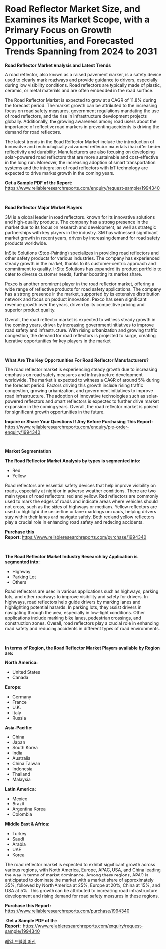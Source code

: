 <p><h1>Road Reflector Market Size, and Examines its Market Scope, with a Primary Focus on Growth Opportunities, and Forecasted Trends Spanning from 2024 to 2031</h1></p><p><strong>Road Reflector Market Analysis and Latest Trends</strong></p>
<p><p>A road reflector, also known as a raised pavement marker, is a safety device used to clearly mark roadways and provide guidance to drivers, especially during low visibility conditions. Road reflectors are typically made of plastic, ceramic, or metal materials and are often embedded in the road surface.</p><p>The Road Reflector Market is expected to grow at a CAGR of 11.8% during the forecast period. The market growth can be attributed to the increasing focus on road safety measures, government regulations mandating the use of road reflectors, and the rise in infrastructure development projects globally. Additionally, the growing awareness among road users about the importance of reflective road markers in preventing accidents is driving the demand for road reflectors.</p><p>The latest trends in the Road Reflector Market include the introduction of innovative and technologically advanced reflector materials that offer better reflectivity and durability. Manufacturers are also focusing on developing solar-powered road reflectors that are more sustainable and cost-effective in the long run. Moreover, the increasing adoption of smart transportation systems and the integration of road reflectors with IoT technology are expected to drive market growth in the coming years.</p></p>
<p><strong>Get a Sample PDF of the Report:&nbsp;</strong> <a href="https://www.reliableresearchreports.com/enquiry/request-sample/1994340">https://www.reliableresearchreports.com/enquiry/request-sample/1994340</a></p>
<p>&nbsp;</p>
<p><strong>Road Reflector Major Market Players</strong></p>
<p><p>3M is a global leader in road reflectors, known for its innovative solutions and high-quality products. The company has a strong presence in the market due to its focus on research and development, as well as strategic partnerships with key players in the industry. 3M has witnessed significant market growth in recent years, driven by increasing demand for road safety products worldwide.</p><p>InSite Solutions (Stop-Painting) specializes in providing road reflectors and other safety products for various industries. The company has experienced steady growth in the market, thanks to its customer-centric approach and commitment to quality. InSite Solutions has expanded its product portfolio to cater to diverse customer needs, further boosting its market share.</p><p>Pexco is another prominent player in the road reflector market, offering a wide range of reflective products for road safety applications. The company has a strong presence in the market, supported by its extensive distribution network and focus on product innovation. Pexco has seen significant revenue growth over the years, driven by its competitive pricing and superior product quality.</p><p>Overall, the road reflector market is expected to witness steady growth in the coming years, driven by increasing government initiatives to improve road safety and infrastructure. With rising urbanization and growing traffic congestion, the demand for road reflectors is projected to surge, creating lucrative opportunities for key players in the market.</p></p>
<p>&nbsp;</p>
<p><strong>What Are The Key Opportunities For Road Reflector Manufacturers?</strong></p>
<p><p>The road reflector market is experiencing steady growth due to increasing emphasis on road safety measures and infrastructure development worldwide. The market is expected to witness a CAGR of around 5% during the forecast period. Factors driving this growth include rising traffic congestion, growing urbanization, and government initiatives to improve road infrastructure. The adoption of innovative technologies such as solar-powered reflectors and smart reflectors is expected to further drive market expansion in the coming years. Overall, the road reflector market is poised for significant growth opportunities in the future.</p></p>
<p><strong>Inquire or Share Your Questions If Any Before Purchasing This Report:</strong> <a href="https://www.reliableresearchreports.com/enquiry/pre-order-enquiry/1994340">https://www.reliableresearchreports.com/enquiry/pre-order-enquiry/1994340</a></p>
<p>&nbsp;</p>
<p><strong>Market Segmentation</strong></p>
<p><strong>The Road Reflector Market Analysis by types is segmented into:</strong></p>
<p><ul><li>Red</li><li>Yellow</li></ul></p>
<p><p>Road reflectors are essential safety devices that help improve visibility on roads, especially at night or in adverse weather conditions. There are two main types of road reflectors: red and yellow. Red reflectors are commonly used to mark the edges of roads and indicate areas where vehicles should not cross, such as the sides of highways or medians. Yellow reflectors are used to highlight the centerline or lane markings on roads, helping drivers stay within their lanes and navigate safely. Both red and yellow reflectors play a crucial role in enhancing road safety and reducing accidents.</p></p>
<p><strong>Purchase this Report:&nbsp;</strong><a href="https://www.reliableresearchreports.com/purchase/1994340">https://www.reliableresearchreports.com/purchase/1994340</a></p>
<p>&nbsp;</p>
<p><strong>The Road Reflector Market Industry Research by Application is segmented into:</strong></p>
<p><ul><li>Highway</li><li>Parking Lot</li><li>Others</li></ul></p>
<p><p>Road reflectors are used in various applications such as highways, parking lots, and other roadways to improve visibility and safety for drivers. In highways, road reflectors help guide drivers by marking lanes and highlighting potential hazards. In parking lots, they assist drivers in navigating through the area, especially in low-light conditions. Other applications include marking bike lanes, pedestrian crossings, and construction zones. Overall, road reflectors play a crucial role in enhancing road safety and reducing accidents in different types of road environments.</p></p>
<p>&nbsp;</p>
<p><strong>In terms of Region, the Road Reflector Market Players available by Region are:</strong></p>
<p>
    <p> <strong> North America: </strong>
        <ul>
            <li>United States</li>
            <li>Canada</li>
        </ul>
        </p> 
    <p> <strong> Europe: </strong>
        <ul>
            <li>Germany</li>
            <li>France</li>
            <li>U.K.</li>
            <li>Italy</li>
            <li>Russia</li>
        </ul>
        </p> 
    <p> <strong> Asia-Pacific: </strong>
        <ul>
            <li>China</li>
            <li>Japan</li>
            <li>South Korea</li>
            <li>India</li>
            <li>Australia</li>
            <li>China Taiwan</li>
            <li>Indonesia</li>
            <li>Thailand</li>
            <li>Malaysia</li>
        </ul>
        </p> 
    <p> <strong> Latin America: </strong>
        <ul>
            <li>Mexico</li>
            <li>Brazil</li>
            <li>Argentina Korea</li>
            <li>Colombia</li>
        </ul>
        </p> 
    <p> <strong> Middle East & Africa: </strong>
        <ul>
            <li>Turkey</li>
            <li>Saudi</li>
            <li>Arabia</li>
            <li>UAE</li>
            <li>Korea</li>
        </ul>
    </p>
    </p>
<p><p>The road reflector market is expected to exhibit significant growth across various regions, with North America, Europe, APAC, USA, and China leading the way in terms of market dominance. Among these regions, APAC is anticipated to dominate the market with a market share of approximately 35%, followed by North America at 25%, Europe at 20%, China at 15%, and USA at 5%. This growth can be attributed to increasing road infrastructure development and rising demand for road safety measures in these regions.</p></p>
<p><strong>Purchase this Report: </strong><a href="https://www.reliableresearchreports.com/purchase/1994340">https://www.reliableresearchreports.com/purchase/1994340</a></p>
<p>&nbsp;<strong>Get a Sample PDF of the Report:&nbsp;&nbsp;</strong><a href="https://www.reliableresearchreports.com/enquiry/request-sample/1994340">https://www.reliableresearchreports.com/enquiry/request-sample/1994340</a></p>
<p><strong></strong></p>
<p><p><a href="https://medium.com/@honeypie6456/%EC%B2%A0%EB%8F%84-%EB%93%9C%EB%A6%B4%EB%A7%81-%EB%A8%B8%EC%8B%A0-%EC%8B%9C%EC%9E%A5-%EB%B6%84%EC%84%9D-%EA%B8%80%EB%A1%9C%EB%B2%8C-%EC%82%B0%EC%97%85-%EC%A0%84%EB%A7%9D-%EB%B0%8F-%EC%98%88%EC%B8%A1-2024%EB%85%84%EB%B6%80%ED%84%B0-2031%EB%85%84%EA%B9%8C%EC%A7%80-f152f7122988">레일 드릴링 머신</a></p></p>
